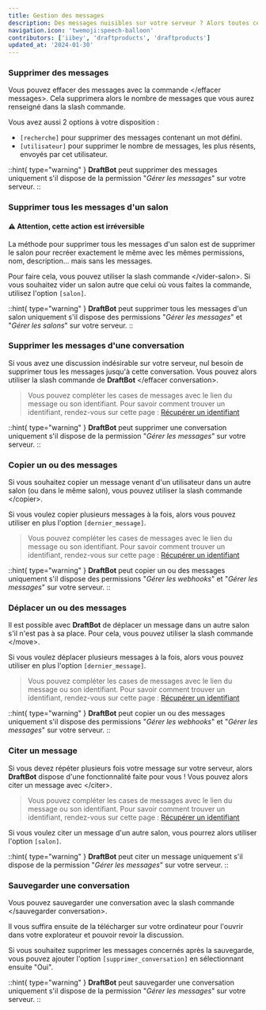 ```yaml
---
title: Gestion des messages
description: Des messages nuisibles sur votre serveur ? Alors toutes ces commandes de DraftBot vont vous aider !
navigation.icon: 'twemoji:speech-balloon'
contributors: ['iibey', 'draftproducts', 'draftproducts']
updated_at: '2024-01-30'
---
```


### Supprimer des messages

Vous pouvez effacer des messages avec la commande \</effacer messages>. Cela supprimera alors le nombre de messages que vous aurez renseigné dans la slash commande.

Vous avez aussi 2 options à votre disposition :

- `[recherche]` pour supprimer des messages contenant un mot défini.
- `[utilisateur]` pour supprimer le nombre de messages, les plus résents, envoyés par cet utilisateur.

::hint{ type="warning" }
  **DraftBot** peut supprimer des messages uniquement s'il dispose de la permission "_Gérer les messages_" sur votre serveur.
::

### Supprimer tous les messages d'un salon

#### :warning: Attention, cette action est **irréversible**

La méthode pour supprimer tous les messages d'un salon est de supprimer le salon pour recréer exactement le même avec les mêmes permissions, nom, description... mais sans les messages.

Pour faire cela, vous pouvez utiliser la slash commande \</vider-salon>. Si vous souhaitez vider un salon autre que celui où vous faites la commande, utilisez l'option `[salon]`.

::hint{ type="warning" }
  **DraftBot** peut supprimer tous les messages d'un salon uniquement s'il dispose des permissions "_Gérer les messages_" et "_Gérer les salons_" sur votre serveur.
::

### Supprimer les messages d'une conversation

Si vous avez une discussion indésirable sur votre serveur, nul besoin de supprimer tous les messages jusqu'à cette conversation. Vous pouvez alors utiliser la slash commande de **DraftBot** \</effacer conversation>.

> Vous pouvez compléter les cases de messages avec le lien du message ou son identifiant. Pour savoir comment trouver un identifiant, rendez-vous sur cette page : [Récupérer un identifiant](/docs/autres/recuperer-un-identifiant)

::hint{ type="warning" }
  **DraftBot** peut supprimer une conversation uniquement s'il dispose de la permission "_Gérer les messages_" sur votre serveur.
::

### Copier un ou des messages

Si vous souhaitez copier un message venant d'un utilisateur dans un autre salon (ou dans le même salon), vous pouvez utiliser la slash commande \</copier>.

Si vous voulez copier plusieurs messages à la fois, alors vous pouvez utiliser en plus l'option `[dernier_message]`.

> Vous pouvez compléter les cases de messages avec le lien du message ou son identifiant. Pour savoir comment trouver un identifiant, rendez-vous sur cette page : [Récupérer un identifiant](/docs/autres/recuperer-un-identifiant)

::hint{ type="warning" }
  **DraftBot** peut copier un ou des messages uniquement s'il dispose des permissions "_Gérer les webhooks_" et "_Gérer les messages_" sur votre serveur.
::

### Déplacer un ou des messages

Il est possible avec **DraftBot** de déplacer un message dans un autre salon s'il n'est pas à sa place. Pour cela, vous pouvez utiliser la slash commande \</move>.

Si vous voulez déplacer plusieurs messages à la fois, alors vous pouvez utiliser en plus l'option `[dernier_message]`.

> Vous pouvez compléter les cases de messages avec le lien du message ou son identifiant. Pour savoir comment trouver un identifiant, rendez-vous sur cette page : [Récupérer un identifiant](/docs/autres/recuperer-un-identifiant)

::hint{ type="warning" }
  **DraftBot** peut copier un ou des messages uniquement s'il dispose des permissions "_Gérer les webhooks_" et "_Gérer les messages_" sur votre serveur.
::

### Citer un message

Si vous devez répéter plusieurs fois votre message sur votre serveur, alors **DraftBot** dispose d'une fonctionnalité faite pour vous ! Vous pouvez alors citer un message avec \</citer>.

> Vous pouvez compléter les cases de messages avec le lien du message ou son identifiant. Pour savoir comment trouver un identifiant, rendez-vous sur cette page : [Récupérer un identifiant](/docs/autres/recuperer-un-identifiant)

Si vous voulez citer un message d'un autre salon, vous pourrez alors utiliser l'option `[salon]`.

::hint{ type="warning" }
  **DraftBot** peut citer un message uniquement s'il dispose de la permission "_Gérer les messages_" sur votre serveur.
::

### Sauvegarder une conversation

Vous pouvez sauvegarder une conversation avec la slash commande \</sauvegarder conversation>.

Il vous suffira ensuite de la télécharger sur votre ordinateur pour l'ouvrir dans votre explorateur et pouvoir revoir la discussion.

Si vous souhaitez supprimer les messages concernés après la sauvegarde, vous pouvez ajouter l'option `[supprimer_conversation]` en sélectionnant ensuite "Oui".

::hint{ type="warning" }
  **DraftBot** peut sauvegarder une conversation uniquement s'il dispose de la permission "_Gérer les messages_" sur votre serveur.
::
